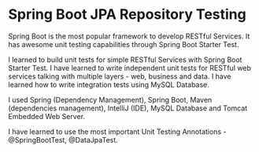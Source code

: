 # Spring Boot JPA Repository Testing
Spring Boot is the most popular framework to develop RESTful Services. It has awesome unit testing capabilities through Spring Boot Starter Test.

I learned to build unit tests for simple RESTful Services with Spring Boot Starter Test. I have learned to write independent unit tests for RESTful web services talking with multiple layers - web, business and data. I have learned how to write integration tests using MySQL Database.

I used Spring (Dependency Management), Spring Boot, Maven (dependencies management), IntelliJ (IDE), MySQL Database and Tomcat Embedded Web Server.

I have learned to use the most important Unit Testing Annotations - @SpringBootTest, @DataJpaTest.
